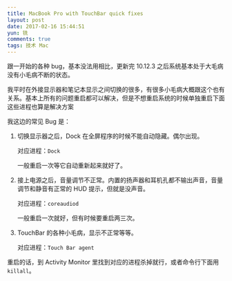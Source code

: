 ```yaml
---
title: MacBook Pro with TouchBar quick fixes
layout: post
date: 2017-02-16 15:44:51
yun: 铣
comments: true
tags: 技术 Mac
---
```


跟一开始的各种 bug，基本没法用相比，更新完 10.12.3 之后系统基本处于大毛病没有小毛病不断的状态。

我平时在外接显示器和笔记本显示之间切换的很多，有很多小毛病大概跟这个也有关系。基本上所有的问题重启都可以解决，但是不想重启系统的时候单独重启下面这些进程也算是解决方案

我这边的常见 Bug 是：

1. 切换显示器之后，Dock 在全屏程序的时候不能自动隐藏。偶尔出现。

   对应进程：`Dock`

   一般重启一次等它自动重新起来就好了。

2. 接上电源之后，音量调节不正常。内置的扬声器和耳机孔都不输出声音，音量调节和静音有正常的 HUD 提示，但就是没声音。

   对应进程：`coreaudiod`

   一般重启一次就好，但有时候要重启两三次。

3. TouchBar 的各种小毛病，显示不正常等等。

   对应进程：`Touch Bar agent`

重启的话，到 Activity Monitor 里找到对应的进程杀掉就行，或者命令行下面用 `killall`。
